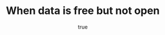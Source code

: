 ---
id: http://contentapi.theodi.org/when-data-is-free-but-not-open.json
web_url: http://theodi.org/blog/when-data-is-free-but-not-open
slug: when-data-is-free-but-not-open
title: When data is free but not open
format: article
updated_at: '2016-04-05T11:11:52+01:00'
created_at: '2016-04-05T10:15:09+01:00'
tag_ids:
- blog
- accessibility
- land-registry
tags:
- id: http://contentapi.theodi.org/tags/articles/blog.json
  web_url: 
  title: Blog Post
  details:
    description: Blog Post
    short_description: 
    type: article
  content_with_tag:
    id: http://contentapi.theodi.org/with_tag.json?article=blog
    web_url: http://theodi.org/tags/blog
    slug: blog
  parent: 
- id: http://contentapi.theodi.org/tags/keywords/accessibility.json
  web_url: 
  title: Accessibility
  details:
    description: 
    short_description: 
    type: keyword
  content_with_tag:
    id: http://contentapi.theodi.org/with_tag.json?keyword=accessibility
    web_url: http://theodi.org/tags/accessibility
    slug: accessibility
  parent: 
- id: http://contentapi.theodi.org/tags/keywords/land-registry.json
  web_url: 
  title: land registry
  details:
    description: 
    short_description: 
    type: keyword
  content_with_tag:
    id: http://contentapi.theodi.org/with_tag.json?keyword=land-registry
    web_url: http://theodi.org/tags/land-registry
    slug: land-registry
  parent: 
related:
- id: http://contentapi.theodi.org/open-data-knots.json
  web_url: http://theodi.org/blog/open-data-knots
  slug: open-data-knots
  title: Open data knots and how to escape them
  format: article
  updated_at: '2016-02-16T18:12:41+00:00'
  created_at: '2016-02-16T17:00:14+00:00'
  tag_ids:
  - blog
  - reuse
  - publishing
- id: http://contentapi.theodi.org/shades-of-grey-in-open-data.json
  web_url: http://theodi.org/blog/shades-of-grey-in-open-data
  slug: shades-of-grey-in-open-data
  title: Shades of grey in opening address data
  format: article
  updated_at: '2015-09-11T11:02:34+01:00'
  created_at: '2015-07-21T13:33:50+01:00'
  tag_ids:
  - blog
  - open-addresses
  - uk
  - royal-mail
  - geodata
  - postcodes
  - paf
  - licensing
  - legislation
- id: http://contentapi.theodi.org/why-is-open-data-a-public-good.json
  web_url: http://theodi.org/blog/why-is-open-data-a-public-good
  slug: why-is-open-data-a-public-good
  title: Why is open data a public good?
  format: article
  updated_at: '2015-09-11T10:59:31+01:00'
  created_at: '2015-02-25T09:58:50+00:00'
  tag_ids:
  - blog
  - blog-post
  - open-data
  - social
details:
  need_id: 
  business_proposition: false
  description: "The ODI’s Jeni Tennison shares her frustration in trying to access
    ‘free’ Land Registry property data, and explains that even when data is publicly
    available and free to access, restrictive licensing makes users' lives harder
    than it would if it was open\r\n"
  excerpt: The ODI’s Jeni Tennison shares her frustration in trying to access ‘free’
    Land Registry property data, and explains that even when data is publicly available
    and free to access, restrictive licensing makes users’ lives harder than it would
    if it was open
  language: en
  need_extended_font: false
  url: ''
  content: |+
    <p><em>The ODI’s Jeni Tennison shares her frustration in trying to access ‘free’ Land Registry property data, and explains that even when data is publicly available and free to access, restrictive licensing makes users&rsquo; lives harder than it would if it was open</em></p>

    <p><img src="http://bd7a65e2cb448908f934-86a50c88e47af9e1fb58ce0672b5a500.r32.cf3.rackcdn.com/uploads/assets/03/8a/57038a2ff362be088a000005/gate.jpg" alt="null" class="img text-center" id="attachment-57038a2ed0d46206f0000027" /></p>

    <p><small>44% of property owned by overseas companies is in Greater London, but to find that statistic is harder than you think. <a rel="external" href="https://creativecommons.org/licenses/by/2.0/" title="CC BY 2.0">CC BY 2.0</a>, uploaded by <a rel="external" href="https://www.flickr.com/photos/24931020@N02/7856112504/in/photolist-cYdCxA-eHGQdn-cQztDJ-5PSHuD-5aofKV-5JfGgs-dsC7Av-4AbmTW-8xEMS6-bDjrKe-gzwPMj-6DwvKc-bVnHL6-eSq66U-cjcSLo-BJg4oJ-5Jby2n-jXhNSX-98wrYt-8rPDWb-vsTY1N-BkZCoC-avxFng-dxDNnC-6mGeFv-gkw3mo-otnmsf-4QPUHp-6uzdMR-bwrPKf-yqUhZ-bKnAgx-dipcxV-qobQgX-hw92ru-4X7krF-4xR8tk-obo5gm-9oqSUi-opXcqT-nihxYu-f8Gz6s-qKRoWJ-5XvZ9p-aBfttq-bvLSJA-tvxux-7TsZRo-9ChaS3-e6XBA6" title="Ozzy Delaney">Ozzy Delaney</a>.</small></p>

    <p>The Land Registry for England and Wales has published a <a href="https://www.gov.uk/guidance/land-registry-overseas-companies-data">free dataset</a> of 99,344 properties in the UK that are owned by overseas companies. But accessing the free dataset is tedious, and what you can do with it is restricted because the UK’s address data is not open. The Land Registry is also publishing a chargeable dataset. It is not yet clear what <a href="https://www.gov.uk/guidance/land-registry-overseas-companies-data#access-the-chargeable-dataset">licence the chargeable dataset will be released under</a> but it is likely to be similarly, if not more, restricted.</p>

    <p>It’s a very interesting dataset, revealing that 44% of property in the hands of overseas companies is in Greater London, and 5% in Greater Manchester. It shows that 23% of this property is owned by companies registered in the British Virgin Islands, 21% in Jersey, 12% in Guernsey, 11% in the Isle of Man, and only 0.01% in Russia. (It doesn’t reveal how much is owned by private individuals from overseas.)</p>

    <p>This free dataset is also interesting as it shows how restrictive licensing on the use of address data makes the lives of data users harder. This data is not open. It is publicly available and free to access, but it cannot be used and shared by everyone. Making data hard to use like this reduces its impact and reduces its value.</p>

    <p><strong>When you click to download this data, instead of downloading the data immediately, you’re first asked whether you’re a person or a company:</strong></p>

    <p><img src="http://bd7a65e2cb448908f934-86a50c88e47af9e1fb58ce0672b5a500.r32.cf3.rackcdn.com/uploads/assets/03/84/570384261f986a082f000006/LandRegistry1.png" alt="null" class="img text-center" id="attachment-57038426d0d46206f0000024" /></p>

    <p><strong>If you’re a person, you’re asked for your name and date of birth:</strong></p>

    <p><img src="http://bd7a65e2cb448908f934-86a50c88e47af9e1fb58ce0672b5a500.r32.cf3.rackcdn.com/uploads/assets/03/84/5703847b1f986a082f000008/LandRegistry2.png" alt="null" class="img text-center" id="attachment-5703847ad0d46206f0000025" /></p>

    <p><strong>Then your full address:</strong></p>

    <p><img src="http://bd7a65e2cb448908f934-86a50c88e47af9e1fb58ce0672b5a500.r32.cf3.rackcdn.com/uploads/assets/03/8e/57038efad0d46207d100000e/LandRegistry3.png" alt="null" class="img text-center" id="attachment-57038efaf362be080300002b" /></p>

    <p><strong>Then two phone numbers and an email address:</strong></p>

    <p><img src="http://bd7a65e2cb448908f934-86a50c88e47af9e1fb58ce0672b5a500.r32.cf3.rackcdn.com/uploads/assets/03/85/570385121f986a082f00000a/LandRegistry4.png" alt="null" class="img text-center" id="attachment-57038512d0d46206f0000026" /></p>

    <p><strong>Then a captcha (it took me five tries to pass this, but it contributes to Google’s data infrastructure, so that’s OK):</strong></p>

    <p><img src="http://bd7a65e2cb448908f934-86a50c88e47af9e1fb58ce0672b5a500.r32.cf3.rackcdn.com/uploads/assets/03/85/57038557f362be088a000003/LandRegistry5.png" alt="null" class="img text-center" id="attachment-570385571f986a0782000023" /></p>

    <p><strong>Finally, there are a long set of terms and conditions to agree to:</strong></p>

    <p><img src="http://bd7a65e2cb448908f934-86a50c88e47af9e1fb58ce0672b5a500.r32.cf3.rackcdn.com/uploads/assets/03/85/57038598d0d46207d100000c/LandRegistry6.png" alt="null" class="img text-center" id="attachment-57038598f362be0803000024" /></p>

    <p>I won’t replicate these terms and conditions in their entirety here but we <a rel="external" href="https://docs.google.com/document/d/1VMxm7eWfd456ftY6-xfWqKX0_53GsKTPEZ4fMn-Rjmc/edit">have made a copy</a> if you don’t want to go through all the steps to view them. The part that explains why you can’t simply download the data when you click on the original link, why a team of developers had to build a long registration process, why every person who wants to look at this data has to step through six screens of forms and provide personal data to the government, and why I cannot share with you a map of the properties, is this:</p>

    <blockquote>
      <p>We use Ordnance Survey data in the preparation of the property addresses contained within the Information, therefore these licence terms are by agreement with Ordnance Survey. It is a condition of our supplying the Information to you that you have first entered into a Licence with Ordnance Survey for the use and re-use of addresses.</p>
    </blockquote>

    <p>Unsurprisingly, data about properties contains addresses. Ordnance Survey is presumably concerned that the publication of data including 99,344 addresses (out of a total of approximately 35 million) as open data would undermine their business selling licences to AddressBase, their address data product suite. The licence makes it unlawful for anyone to use the addresses in the dataset in particular ways unless they have bought a licence from Ordnance Survey for AddressBase. (In the public sector, this purchase is carried out centrally by the Business, Innovation and Skills department, <a href="https://www.gov.uk/government/organisations/department-for-business-innovation-skills">BIS</a>, and is known as <a rel="external" href="https://www.ordnancesurvey.co.uk/business-and-government/public-sector/mapping-agreements/">the Public Sector Mapping Agreement, or PSMA</a>.)</p>

    <h3>The difference between free and open</h3>

    <p>I wanted to highlight this because it demonstrates the difference between free and open, and the friction that is introduced to all kinds of data publication, access and processing because address data isn’t open.</p>

    <p>Currently address data in the UK is not free or open. When data contains addresses, the owners of address data (Royal Mail and Ordnance Survey) get to make the decision about whether that data can be published, and if so under what licence. It is not in Land Registry’s gift to publish data about foreign-owned properties as open data, because it contains addresses. There are other examples: it is not in <a rel="external" href="http://surreydigitalservices.github.io/">Surrey County Council’s</a> gift to publish planning data as open data, because it contains addresses and the <a rel="external" href="http://mapgubbins.tumblr.com/post/107499166390/it-was-all-a-dream-land-registrys-price-paid">release of Land Registry Price Paid Data as open data is questionable</a>, because it contains addresses.</p>

    <p>As <a rel="external" href="http://theodi.org/news/budget-2016-the-uk-must-take-every-opportunity-to-strengthen-data-infrastructure">government investigates an open address register</a>, there will be those that say the requirements for open addresses can be met by free developer licences, or free licences for the public sector, or free licences for charities. It is tempting to think of this as a middle path, a satisfactory compromise.</p>

    <h3>Why all costs reduce impact</h3>

    <p>But free does not mean open. Even if Land Registry had a free licence to use addresses, they would still have to ensure that the users of data about foreign-owned properties also had a licence to use address data. There would still be seven screens and long terms and conditions before a third party could access it. We as citizens would still have to pick over those T&amp;Cs to see if we could lawfully create and share maps based on the data. Costs are introduced at every stage, and for everybody in the value chain, from publisher to reuser; costs that reduce the impact and value of not just address data but all data that includes addresses.</p>

    <p>Free data only reduces friction associated with payment; it does not reduce friction associated with licensing. There can be no half measures. To unlock the value of addresses to our data infrastructure, they must be open.</p>

    <p><em><strong>Jeni Tennison is <a rel="external" href="https://theodi.org/team/jeni-tennison">Technical Director &amp; Deputy CEO</a> at the ODI. Follow <a rel="external" href="https://twitter.com/JeniT">@JeniT</a> on Twitter.</strong></em></p>

    <p><em><strong>If you have ideas or experience in open data that you&rsquo;d like to share, <a href="&#109;&#097;&#105;&#108;&#116;&#111;:&#112;&#114;&#111;&#100;&#117;&#099;&#116;&#105;&#111;&#110;&#064;&#116;&#104;&#101;&#111;&#100;&#105;&#046;&#111;&#114;&#103;" title="pitch us a blog">pitch us a blog</a> or tweet us at <a rel="external" href="https://twitter.com/odihq" title="@ODIHQ">@ODIHQ</a>.</strong></em></p>

  media_enquiries_name: ''
  media_enquiries_email: ''
  media_enquiries_telephone: ''
  alternative_title: When data is free but not open
  organizations: []
  author:
    name: Jeni Tennison
    slug: jeni-tennison
    web_url: http://theodi.org/team/jeni-tennison
    tag_ids:
    - team
    - team
    - strategy-programme
    - staff
  nodes: []
author:
  name: Jeni Tennison
  slug: jeni-tennison
  web_url: http://theodi.org/team/jeni-tennison
  tag_ids:
  - team
  - team
  - strategy-programme
  - staff
nodes: []
organizations: []
related_external_links: []
---